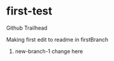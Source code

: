 # first-test
Github Trailhead

Making first edit to readme in firstBranch

1. new-branch-1 change here
